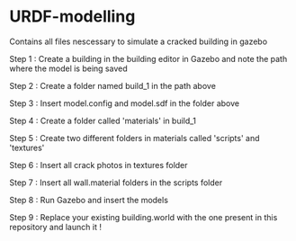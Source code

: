 # URDF-modelling
Contains all files nescessary to simulate a cracked building in gazebo

Step 1 : Create a building in the building editor in Gazebo and note the path where the model is being saved

Step 2 : Create a folder named build_1 in the path above

Step 3 : Insert model.config and model.sdf in the folder above

Step 4 : Create a folder called 'materials' in build_1

Step 5 : Create two different folders in materials called 'scripts' and 'textures'

Step 6 : Insert all crack photos in textures folder

Step 7 : Insert all wall.material folders in the scripts folder

Step 8 : Run Gazebo and insert the models

Step 9 : Replace your existing building.world with the one present in this repository and launch it !
